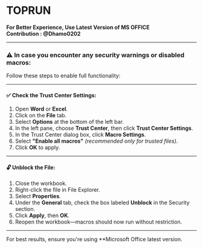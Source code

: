 # TOPRUN  
**For Better Experience, Use Latest Version of MS OFFICE**  
**Contribution : @Dhamo0202**

---

### ⚠️ In case you encounter any security warnings or disabled macros:

Follow these steps to enable full functionality:

---

#### ✅ Check the Trust Center Settings:
1. Open **Word** or **Excel**.
2. Click on the **File** tab.
3. Select **Options** at the bottom of the left bar.
4. In the left pane, choose **Trust Center**, then click **Trust Center Settings**.
5. In the Trust Center dialog box, click **Macro Settings**.
6. Select **"Enable all macros"** *(recommended only for trusted files)*.
7. Click **OK** to apply.

---

#### 🔓 Unblock the File:
1. Close the workbook.
2. Right-click the file in File Explorer.
3. Select **Properties**.
4. Under the **General** tab, check the box labeled **Unblock** in the Security section.
5. Click **Apply**, then **OK**.
6. Reopen the workbook—macros should now run without restriction.

---

For best results, ensure you're using **Microsoft Office latest version.
